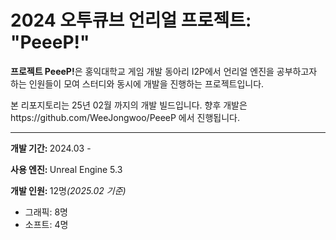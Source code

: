 <h1>2024 오투큐브 언리얼 프로젝트: <b>"PeeeP!"</b></h1>
<div>
  <p><b>프로젝트 PeeeP!</b>은 홍익대학교 게임 개발 동아리 I2P에서 언리얼 엔진을 공부하고자 하는 인원들이 모여 스터디와 동시에 개발을 진행하는 프로젝트입니다.</p>
  <p>본 리포지토리는 25년 02월 까지의 개발 빌드입니다. 향후 개발은 https://github.com/WeeJongwoo/PeeeP 에서 진행됩니다.</p>
</div>
<hr/>
<div>
  <p><b>개발 기간: </b>2024.03 - </p>
  <p><b>사용 엔진: </b>Unreal Engine 5.3</p>
  <p><b>개발 인원: </b>12명<i>(2025.02 기준)</i></p>
  <ul>
    <li>그래픽: 8명</li>
    <li>소프트: 4명</li>
  </ul>
</div>

